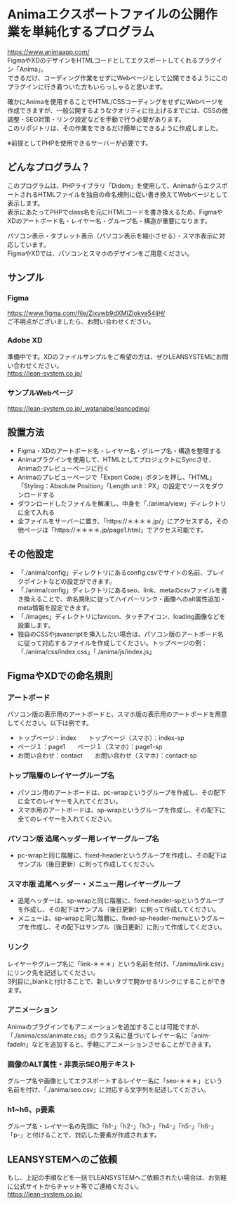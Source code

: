 # Animaエクスポートファイルの公開作業を単純化するプログラム

https://www.animaapp.com/  
FigmaやXDのデザインをHTMLコードとしてエクスポートしてくれるプラグイン「Anima」。  
できるだけ、コーディング作業をせずにWebページとして公開できるようにこのプラグインに行き着ついた方もいらっしゃると思います。

確かにAnimaを使用することでHTML/CSSコーディングをせずにWebページを作成できますが、一般公開するようなクオリティに仕上げるまでには、CSSの微調整・SEO対策・リンク設定などを手動で行う必要があります。  
このリポジトリは、その作業をできるだけ簡単にできるように作成しました。

※前提としてPHPを使用できるサーバーが必要です。

## どんなプログラム？

このプログラムは、PHPライブラリ「Didom」を使用して、AnimaからエクスポートされるHTMLファイルを独自の命名規則に従い書き換えてWebページとして表示します。  
表示にあたってPHPでclass名を元にHTMLコードを書き換えるため、FigmaやXDのアートボード名・レイヤー名・グループ名・構造が重要になります。

パソコン表示・タブレット表示（パソコン表示を縮小させる）・スマホ表示に対応しています。  
FigmaやXDでは、パソコンとスマホのデザインをご用意ください。

## サンプル
### Figma
https://www.figma.com/file/Zixywb9dXMlZIokve54ljH/  
ご不明点がございましたら、お問い合わせください。

### Adobe XD
準備中です。XDのファイルサンプルをご希望の方は、ぜひLEANSYSTEMにお問い合わせください。  
https://lean-system.co.jp/

### サンプルWebページ
https://lean-system.co.jp/_watanabe/leancoding/

## 設置方法
+ Figma・XDのアートボード名・レイヤー名・グループ名・構造を整理する
+ Animaプラグインを使用して、HTMLとしてプロジェクトにSyncさせ、Animaのプレビューページに行く
+ Animaのプレビューページで「Export Code」ボタンを押し、「HTML」「Styling：Absolute Position」「Length unit：PX」の設定でソースをダウンロードする
+ ダウンロードしたファイルを解凍し、中身を「./anima/view」ディレクトリに全て入れる
+ 全ファイルをサーバーに置き、「https://＊＊＊＊.jp/」にアクセスする。その他ページは「https://＊＊＊＊.jp/page1.html」でアクセス可能です。

## その他設定
+ 「./anima/config」ディレクトリにあるconfig.csvでサイトの名前、ブレイクポイントなどの設定ができます。
+ 「./anima/config」ディレクトリにあるseo、link、metaのcsvファイルを書き換えることで、命名規則に従ってハイパーリンク・画像へのalt属性追加・meta情報を設定できます。
+ 「./images」ディレクトリにfavicon、タッチアイコン、loading画像などを設置します。
+ 独自のCSSやjavascriptを挿入したい場合は、パソコン版のアートボード名に従って対応するファイルを作成してください。トップページの例：「./anima/css/index.css」「./anima/js/index.js」

## FigmaやXDでの命名規則
### アートボード
パソコン版の表示用のアートボードと、スマホ版の表示用のアートボードを用意してください。以下は例です。

- トップページ：index　　トップページ（スマホ）：index-sp
- ページ１：page1　　ページ１（スマホ）：page1-sp
- お問い合わせ：contact　　お問い合わせ（スマホ）：contact-sp

### トップ階層のレイヤーグループ名
- パソコン用のアートボードは、pc-wrapというグループを作成し、その配下に全てのレイヤーを入れてください。
- スマホ用のアートボードは、sp-wrapというグループを作成し、その配下に全てのレイヤーを入れてください。

### パソコン版 追尾ヘッダー用レイヤーグループ名
- pc-wrapと同じ階層に、fixed-headerというグループを作成し、その配下はサンプル（後日更新）に則って作成してください。

### スマホ版 追尾ヘッダー・メニュー用レイヤーグループ
- 追尾ヘッダーは、sp-wrapと同じ階層に、fixed-header-spというグループを作成し、その配下はサンプル（後日更新）に則って作成してください。
- メニューは、sp-wrapと同じ階層に、fixed-sp-header-menuというグループを作成し、その配下はサンプル（後日更新）に則って作成してください。

### リンク
レイヤーやグループ名に「link-＊＊＊」という名前を付け、「./anima/link.csv」にリンク先を記述してください。  
3列目に_blankと付けることで、新しいタブで開かせるリンクにすることができます。

### アニメーション
Animaのプラグインでもアニメーションを追加することは可能ですが、「./anima/css/animate.css」のクラス名に基づいてレイヤー名に「anim-fadeIn」などを追加すると、手軽にアニメーションさせることができます。

### 画像のALT属性・非表示SEO用テキスト
グループ名や画像としてエクスポートするレイヤー名に「seo-＊＊＊」という名前を付け、「./anima/seo.csv」に対応する文字列を記述してください。

### h1~h6、p要素
グループ名・レイヤー名の先頭に「h1-」「h2-」「h3-」「h4-」「h5-」「h6-」「p-」と付けることで、対応した要素が作成されます。




## LEANSYSTEMへのご依頼
もし、上記の手順などを一括でLEANSYSTEMへご依頼されたい場合は、お気軽に公式サイトからチャット等でご連絡ください。  
https://lean-system.co.jp/

